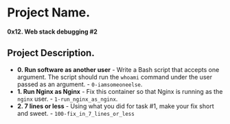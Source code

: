 # Project Name.
**0x12. Web stack debugging #2**

## Project Description.

* **0. Run software as another user** - Write a Bash script that accepts one argument. The script should run the `whoami` command under the user passed as an argument. - `0-iamsomeoneelse`.
* **1. Run Nginx as Nginx** - Fix this container so that Nginx is running as the `nginx` user. - `1-run_nginx_as_nginx`.
* **2. 7 lines or less** - Using what you did for task #1, make your fix short and sweet. - `100-fix_in_7_lines_or_less`
  
